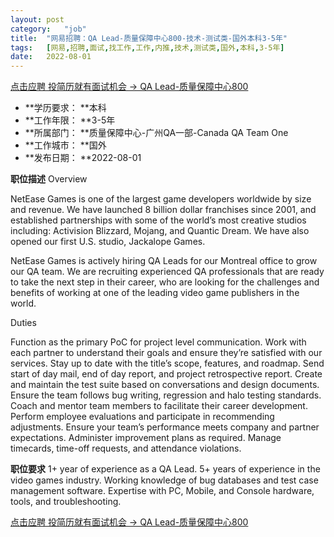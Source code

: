 ```yaml
---
layout:	post
category:	"job"
title:	"网易招聘：QA Lead-质量保障中心800-技术-测试类-国外本科3-5年"
tags:	[网易,招聘,面试,找工作,工作,内推,技术,测试类,国外,本科,3-5年]
date:	2022-08-01
---
```


[点击应聘 投简历就有面试机会 -> QA Lead-质量保障中心800](http://mobile.bole.netease.com/bole/boleDetail?id=40716&employeeId=346f03c3cda5f04c&key=all)



- **学历要求： **本科
- **工作年限： **3-5年
- **所属部门： **质量保障中心-广州QA一部-Canada QA Team One
- **工作城市： **国外
- **发布日期： **2022-08-01



**职位描述**
Overview

NetEase Games is one of the largest game developers worldwide by size and revenue. We have launched 8 billion dollar franchises since 2001, and established partnerships with some of the world’s most creative studios including: Activision Blizzard, Mojang, and Quantic Dream. We have also opened our first U.S. studio, Jackalope Games.

NetEase Games is actively hiring QA Leads for our Montreal office to grow our QA team. We are recruiting experienced QA professionals that are ready to take the next step in their career, who are looking for the challenges and benefits of working at one of the leading video game publishers in the world.


Duties

Function as the primary PoC for project level communication.
Work with each partner to understand their goals and ensure they’re satisfied with our services.
Stay up to date with the title’s scope, features, and roadmap.
Send start of day mail, end of day report, and project retrospective report.
Create and maintain the test suite based on conversations and design documents.
Ensure the team follows bug writing, regression and halo testing standards.
Coach and mentor team members to facilitate their career development.
Perform employee evaluations and participate in recommending adjustments.
Ensure your team’s performance meets company and partner expectations.
Administer improvement plans as required.
Manage timecards, time-off requests, and attendance violations.



**职位要求**
1+ year of experience as a QA Lead.
5+ years of experience in the video games industry.
Working knowledge of bug databases and test case management software.
Expertise with PC, Mobile, and Console hardware, tools, and troubleshooting.



[点击应聘 投简历就有面试机会 -> QA Lead-质量保障中心800](http://mobile.bole.netease.com/bole/boleDetail?id=40716&employeeId=346f03c3cda5f04c&key=all)